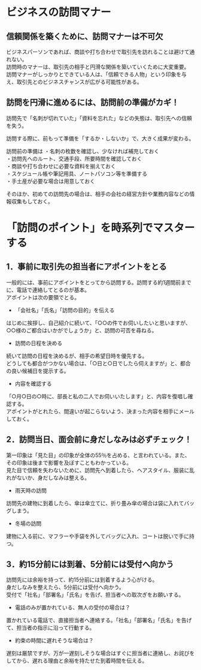 # ビジネスの訪問マナー
## 信頼関係を築くために、訪問マナーは不可欠
ビジネスパーソンであれば、商談や打ち合わせで取引先を訪れることは避けて通れない。<br>
訪問時のマナーは、取引先の相手と円滑な関係を築いていくために大変重要。<br>
訪問マナーがしっかりとできている人は、「信頼できる人物」という印象を与え、取引先とのビジネスチャンスが広がる可能性がある。

## 訪問を円滑に進めるには、訪問前の準備がカギ！
訪問先で「名刺が切れていた」「資料を忘れた」などの失態は、取引先への信頼を失う。

訪問する際に、前もって準備を「するか・しないか」で、大きく成果が変わる。

訪問前の準備は
・名刺の枚数を確認し、少なければ補充しておく<br>
・訪問先へのルート、交通手段、所要時間を確認しておく<br>
・商談や打ち合わせに必要な資料を揃えておく<br>
・スケジュール帳や筆記用具、ノートパソコン等を準備する<br>
・手土産が必要な場合は用意しておく<br>

そのほか、初めての訪問先の場合は、相手の会社の経営方針や業務内容などの情報収集もしておく。

# 「訪問のポイント」を時系列でマスターする
## 1．事前に取引先の担当者にアポイントをとる
一般的には、事前にアポイントをとってから訪問する。訪問する約1週間前までに、電話で連絡してとるのが基本。<br>
アポイントは次の要領でとる。

- 「会社名」「氏名」「訪問の目的」を伝える

はじめに挨拶し、自己紹介に続いて、「○○の件でお伺いしたいと思いますが、○○様のご都合はいかがでしょうか」と、訪問の可否を尋ねる。

- 訪問の日程を決める

続いて訪問の日程を決めるが、相手の希望日時を優先する。<br>
どうしても都合がつかない場合は、「○日と○日でしたら伺えますが」と、都合の良い候補日を提示する。

- 内容を確認する

「○月○日の○時に、部長と私の二人でお伺いいたします」と、内容を復唱し確認する。<br>
アポイントがとれたら、間違いが起こらないよう、決まった内容を相手にメールしておく。

## 2．訪問当日、面会前に身だしなみは必ずチェック！
第一印象は「見た目」の印象が全体の55％を占める、と言われている。また、その印象は後まで影響を及ぼすこともわかっている。<br>
見た目で信頼を失わないために、訪問先へ到着したら、ヘアスタイル、服装に乱れがないか、身だしなみは整える。<br>

- 雨天時の訪問

訪問先の建物に到着したら、傘は傘立てに、折り畳み傘の場合は袋に入れてバッグしまう。

- 冬場の訪問

建物に入る前に、マフラーや手袋を外してバッグに入れ、コートは脱いで手に持つ。

## 3．約15分前には到着、5分前には受付へ向かう
訪問先には余裕を持って、約15分前には到着するよう心がける。<br>
身だしなみを整えたら、5分前には受付へ向かう。<Br>
受付で「社名」「部署名」「氏名」を告げ、担当者への取次ぎをお願いする。

- 電話のみが置かれている、無人の受付の場合は？

置かれている電話で、直接担当者へ連絡する。「社名」「部署名」「氏名」を告げて、担当者の指示に沿って行動する。

- 約束の時間に遅れそうな場合は？

遅刻は厳禁ですが、万が一遅刻しそうな場合はすぐに担当者に連絡し、お詫びをしてから、遅れる理由と余裕を持たせた到着時間を伝える。

